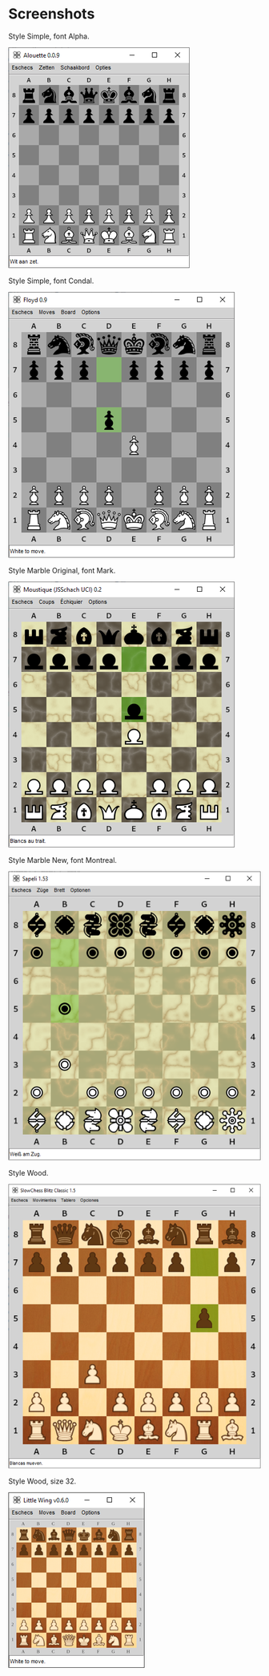 
# Screenshots

Style Simple, font Alpha.

![alt text](eschecs500a.png)

Style Simple, font Condal.

![alt text](eschecs500b.png)

Style Marble Original, font Mark.

![alt text](eschecs500c.png)

Style Marble New, font Montreal.

![alt text](eschecs500d.png)

Style Wood.

![alt text](eschecs500e.png)

Style Wood, size 32.

![alt text](eschecs500f.png)
